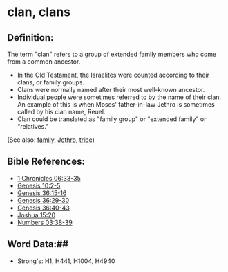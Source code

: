 # clan, clans #

## Definition: ##

The term "clan" refers to a group of extended family members who come from a common ancestor.

* In the Old Testament, the Israelites were counted according to their clans, or family groups.
* Clans were normally named after their most well-known ancestor.
* Individual people were sometimes referred to by the name of their clan. An example of this is when Moses' father-in-law Jethro is sometimes called by his clan name, Reuel.
* Clan could be translated as "family group" or "extended family" or "relatives."

(See also: [family](family.md), [Jethro](../names/jethro.md), [tribe](tribe.md))

## Bible References: ##

* [1 Chronicles 06:33-35](rc://en/tn/help/1ch/06/33)
* [Genesis 10:2-5](rc://en/tn/help/gen/10/02)
* [Genesis 36:15-16](rc://en/tn/help/gen/36/15)
* [Genesis 36:29-30](rc://en/tn/help/gen/36/29)
* [Genesis 36:40-43](rc://en/tn/help/gen/36/40)
* [Joshua 15:20](rc://en/tn/help/jos/15/20)
* [Numbers 03:38-39](rc://en/tn/help/num/03/38)

## Word Data:##

* Strong's: H1, H441, H1004, H4940
